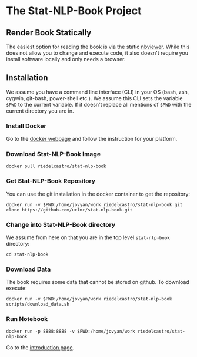 # The Stat-NLP-Book Project

## Render Book Statically

The easiest option for reading the book is via the static [nbviewer](http://nbviewer.jupyter.org/github/uclmr/stat-nlp-book/blob/python/overview.ipynb). 
While this does not allow you to change and execute code, it also doesn't require you install software locally and only needs a browser.


## Installation 

We assume you have a command line interface (CLI) in your OS 
(bash, zsh, cygwin, git-bash, power-shell etc.). We assume this CLI sets 
 the variable `$PWD` to the current variable. If it doesn't replace
 all mentions of `$PWD` with the current directory you are in. 

### Install Docker

Go to the [docker webpage](https://www.docker.com/) and follow the instruction for your platform.

### Download Stat-NLP-Book Image

    docker pull riedelcastro/stat-nlp-book
    
### Get Stat-NLP-Book Repository

You can use the git installation in the docker container to get the repository:

    docker run -v $PWD:/home/jovyan/work riedelcastro/stat-nlp-book git clone https://github.com/uclmr/stat-nlp-book.git  
 
### Change into Stat-NLP-Book directory

We assume from here on that you are in the top level `stat-nlp-book` directory:

    cd stat-nlp-book
    
### Download Data

The book requires some data that cannot be stored on github. To download execute:

    docker run -v $PWD:/home/jovyan/work riedelcastro/stat-nlp-book scripts/download_data.sh   

### Run Notebook

    docker run -p 8888:8888 -v $PWD:/home/jovyan/work riedelcastro/stat-nlp-book 

Go to the [introduction page](http://localhost:8888/notebooks/overview.ipynb). 




